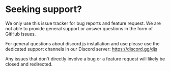 # Seeking support?

We only use this issue tracker for bug reports and feature request. We are not able to provide general support or answer questions in the form of GitHub issues.

For general questions about discord.js installation and use please use the dedicated support channels in our Discord server: https://discord.gg/djs

Any issues that don't directly involve a bug or a feature request will likely be closed and redirected.
